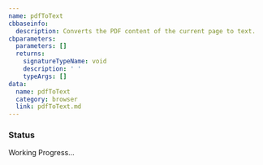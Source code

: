 ```yaml
---
name: pdfToText
cbbaseinfo:
  description: Converts the PDF content of the current page to text.
cbparameters:
  parameters: []
  returns:
    signatureTypeName: void
    description: ' '
    typeArgs: []
data:
  name: pdfToText
  category: browser
  link: pdfToText.md
---
```

<CBBaseInfo/> 
 <CBParameters/>


### Status 

Working Progress...

<!-- ### Examples: 

```js

// Navigate to the page containing the PDF document
await codebolt.browser.goToPage("https://example.com/report.pdf");

// Convert the PDF content to text
codebolt.browser.pdfToText();

```

### Explanation
The codebolt.browser.pdfToText() function is used to convert the PDF content of the current page into text format. This function is particularly useful when dealing with PDF documents in web automation or data extraction scenarios where you need to extract textual information from PDF files. -->